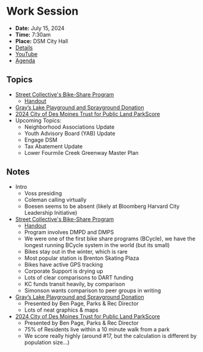 # Work Session

- **Date:** July 15, 2024
- **Time:** 7:30am
- **Place:** DSM City Hall
- [Details](https://www.dsm.city/citycouncil_detail_T60_R2891.php)
- [YouTube](https://youtube.com/live/cZA2k8vCFTc)
- [Agenda](https://councildocs.dsm.city/agendas/2024/20240715CouncilWorkSession.pdf)

## Topics

- [Street Collective's Bike-Share Program](https://www.dsm.city/document_center/City%20Clerk/Work%20Sessions/2024/Street%20Collective%20Bike%20Share%20Program.pdf)
    - [Handout](https://www.dsm.city/document_center/City%20Clerk/Work%20Sessions/2024/Street%20Collective%20Bike%20Share%20Impact%20Handout.pdf)
- [Gray’s Lake Playground and Sprayground Donation](https://www.dsm.city/document_center/City%20Clerk/Work%20Sessions/2024/Gray's%20Lake%20Playground%20and%20Sprayground.pdf)
- [2024 City of Des Moines Trust for Public Land ParkScore](https://www.dsm.city/document_center/City%20Clerk/Work%20Sessions/2024/2024%20City%20Council%20Workshop%20TPL%20ParkScore%20Presentation.pdf)
- Upcoming Topics:
    - Neighborhood Associations Update
    - Youth Advisory Board (YAB) Update
    - Engage DSM
    - Tax Abatement Update
    - Lower Fourmile Creek Greenway Master Plan 

## Notes

- Intro
    - Voss presiding
    - Coleman calling virtually
    - Boesen seems to be absent (likely at Bloomberg Harvard City Leadership Initiative)
- [Street Collective's Bike-Share Program](https://www.dsm.city/document_center/City%20Clerk/Work%20Sessions/2024/Street%20Collective%20Bike%20Share%20Program.pdf)
    - [Handout](https://www.dsm.city/document_center/City%20Clerk/Work%20Sessions/2024/Street%20Collective%20Bike%20Share%20Impact%20Handout.pdf)
    - Program involves DMPD and DMPS
    - We were one of the first bike share programs (BCycle), we have the longest running BCycle system in the world (but its small)
    - Bikes stay out in the winter, which is rare
    - Most popular station is Brenton Skating Plaza
    - Bikes have active GPS tracking
    - Corporate Support is drying up
    - Lots of clear comparisons to DART funding
    - KC funds transit heavily, by comparison
    - Simonson wants comparison to peer groups in writing
- [Gray’s Lake Playground and Sprayground Donation](https://www.dsm.city/document_center/City%20Clerk/Work%20Sessions/2024/Gray's%20Lake%20Playground%20and%20Sprayground.pdf)
    - Presented by Ben Page, Parks & Rec Director
    - Lots of neat graphics & maps
- [2024 City of Des Moines Trust for Public Land ParkScore](https://www.dsm.city/document_center/City%20Clerk/Work%20Sessions/2024/2024%20City%20Council%20Workshop%20TPL%20ParkScore%20Presentation.pdf)
    - Presented by Ben Page, Parks & Rec Director
    - 75% of Residents live within a 10 minute walk from a park
    - We score really highly (around #17, but the calculation is different by population size...)

